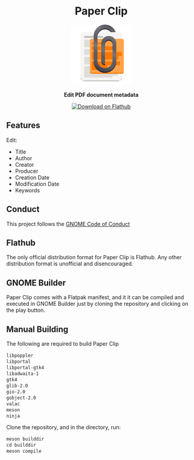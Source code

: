 <div align="center">

# Paper Clip

<img src="data/icons/hicolor/scalable/apps/io.github.diegoivan.pdf_metadata_editor.svg" width="160" height="160"></img>

**Edit PDF document metadata**

<a href="https://flathub.org/apps/details/io.github.diegoivan.pdf_metadata_editor">
    <img width="200" src="https://flathub.org/assets/badges/flathub-badge-en.png" alt="Download on Flathub">
</a>

</div>

## Features

Edit:

* Title
* Author
* Creator
* Producer
* Creation Date
* Modification Date
* Keywords

## Conduct

This project follows the [GNOME Code of Conduct](https://wiki.gnome.org/Foundation/CodeOfConduct)

## Flathub

The only official distribution format for Paper Clip is Flathub. Any other distribution format is unofficial and disencouraged.

## GNOME Builder

Paper Clip comes with a Flatpak manifest, and it it can be compiled and executed in GNOME Builder just by cloning the repository and clicking on the play button.

## Manual Building

The following are required to build Paper Clip

```
libpoppler
libportal
libportal-gtk4
libadwaita-1
gtk4
glib-2.0
gio-2.0
gobject-2.0
valac
meson
ninja
```

Clone the repository, and in the directory, run:

```
meson builddir
cd builddir
meson compile
```
